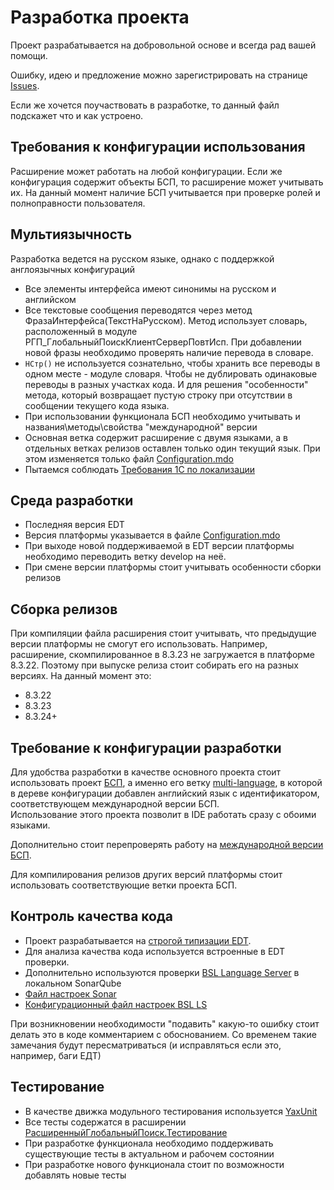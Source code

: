 # Разработка проекта

Проект разрабатывается на добровольной основе и всегда рад вашей помощи.  

Ошибку, идею и предложение можно зарегистрировать на странице [Issues](https://github.com/SeiOkami/AdvancedGlobalSearchOneS/issues).

Если же хочется поучаствовать в разработке, то данный файл подскажет что и как устроено.

## Требования к конфигурации использования

Расширение может работать на любой конфигурации. Если же конфигурация содержит объекты БСП, то расширение может учитывать их. На данный момент наличие БСП учитывается при проверке ролей и полноправности пользователя.

## Мультиязычность

Разработка ведется на русском языке, однако с поддержкой англоязычных конфигураций

- Все элементы интерфейса имеют синонимы на русском и английском
- Все текстовые сообщения переводятся через метод ФразаИнтерфейса(ТекстНаРусском). Метод использует словарь, расположенный в модуле РГП_ГлобальныйПоискКлиентСерверПовтИсп. При добавлении новой фразы необходимо проверять наличие перевода в словаре.
- `НСтр()` не используется сознательно, чтобы хранить все переводы в одном месте - модуле словаря. Чтобы не дублировать одинаковые переводы в разных участках кода. И для решения "особенности" метода, который возвращает пустую строку при отсутствии в сообщении текущего кода языка.
- При использовании функционала БСП необходимо учитывать и названия\методы\свойства "международной" версии
- Основная ветка содержит расширение с двумя языками, а в отдельных ветках релизов оставлен только один текущий язык. При этом изменяется только файл [Configuration.mdo](РасширенныйГлобальныйПоиск/src/Configuration/Configuration.mdo)
- Пытаемся соблюдать [Требования 1С по локализации](https://its.1c.ru/db/v8std/browse/13/-1/40)

## Среда разработки

- Последняя версия EDT
- Версия платформы указывается в файле [Configuration.mdo](https://github.com/SeiOkami/AdvancedGlobalSearchOneS/blob/develop/%D0%A0%D0%B0%D1%81%D1%88%D0%B8%D1%80%D0%B5%D0%BD%D0%BD%D1%8B%D0%B9%D0%93%D0%BB%D0%BE%D0%B1%D0%B0%D0%BB%D1%8C%D0%BD%D1%8B%D0%B9%D0%9F%D0%BE%D0%B8%D1%81%D0%BA/DT-INF/PROJECT.PMF)
- При выходе новой поддерживаемой в EDT версии платформы необходимо переводить ветку develop на неё.
- При смене версии платформы стоит учитывать особенности сборки релизов

## Сборка релизов

При компиляции файла расширения стоит учитывать, что предыдущие версии платформы не смогут его использовать. Например, расширение, скомпилированное в 8.3.23 не загружается в платформе 8.3.22. Поэтому при выпуске релиза стоит собирать его на разных версиях. На данный момент это:

- 8.3.22
- 8.3.23
- 8.3.24+

## Требование к конфигурации разработки

Для удобства разработки в качестве основного проекта стоит использовать проект [БСП](https://github.com/SeiOkami/OneS_ssl_ru), а именно его ветку [multi-language](https://github.com/SeiOkami/OneS_ssl_ru/tree/release/multi-language), в которой в дереве конфигурации добавлен английский язык с идентификатором, соответствующем международной версии БСП.  
Использование этого проекта позволит в IDE работать сразу с обоими языками.

Дополнительно стоит перепроверять работу на [международной версии БСП](https://github.com/SeiOkami/OneS_ssl_eng).

Для компилирования релизов других версий платформы стоит использовать соответствующие ветки проекта БСП.

## Контроль качества кода

- Проект разрабатывается на [строгой типизации EDT](https://github.com/1C-Company/v8-code-style/blob/master/docs/checks/code_typification.md).
- Для анализа качества кода используется встроенные в EDT проверки.
- Дополнительно используются проверки [BSL Language Server](https://1c-syntax.github.io/bsl-language-server/) в локальном SonarQube
- [Файл настроек Sonar](РасширенныйГлобальныйПоиск/sonar-project.properties)
- [Конфигурационный файл настроек BSL LS](РасширенныйГлобальныйПоиск/.bsl-language-server.json)

При возникновении необходимости "подавить" какую-то ошибку стоит делать это в коде комментарием с обоснованием. Со временем такие замечания будут пересматриваться (и исправляться если это, например, баги ЕДТ)

## Тестирование

- В качестве движка модульного тестирования используется [YaxUnit](https://github.com/bia-technologies/yaxunit)
- Все тесты содержатся в расширении [РасширенныйГлобальныйПоиск.Тестирование](РасширенныйГлобальныйПоиск.Тестирование/)
- При разработке функционала необходимо поддерживать существующие тесты в актуальном и рабочем состоянии
- При разработке нового функционала стоит по возможности добавлять новые тесты
